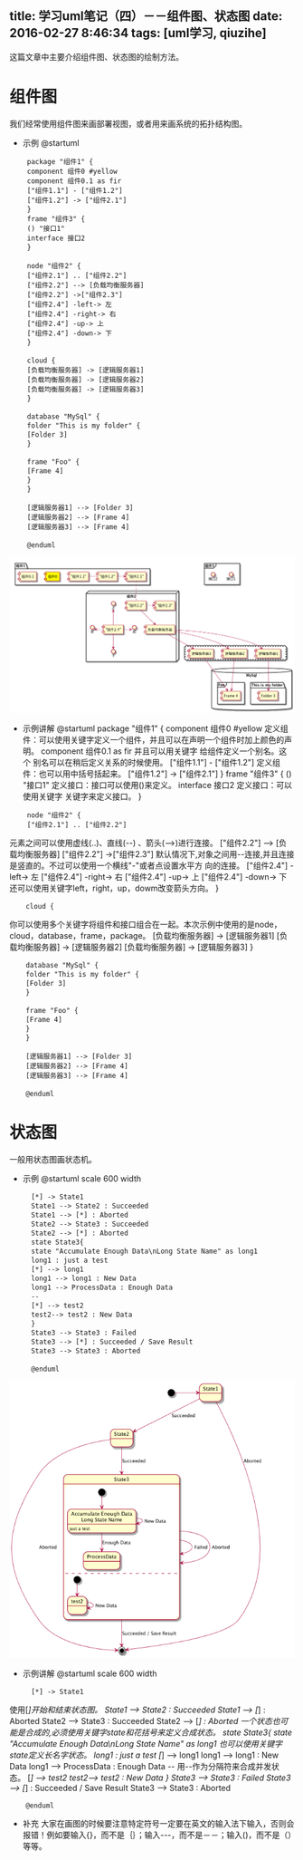 title:  学习uml笔记（四）－－组件图、状态图
date: 2016-02-27 8:46:34
tags: [uml学习, qiuzihe]
---
 
这篇文章中主要介绍组件图、状态图的绘制方法。

#  组件图
我们经常使用组件图来画部署视图，或者用来画系统的拓扑结构图。
 - 示例
        @startuml

        package "组件1" {
        component 组件0 #yellow
        component 组件0.1 as fir
        ["组件1.1"] - ["组件1.2"]
        ["组件1.2"] -> ["组件2.1"]
        }
        frame "组件3" {
        () "接口1"
        interface 接口2
        }

        node "组件2" {
        ["组件2.1"] .. ["组件2.2"]
        ["组件2.2"] --> [负载均衡服务器]
        ["组件2.2"] ->["组件2.3"]
        ["组件2.4"] -left-> 左
        ["组件2.4"] -right-> 右
        ["组件2.4"] -up-> 上
        ["组件2.4"] -down-> 下
        }

        cloud {
        [负载均衡服务器] -> [逻辑服务器1] 
        [负载均衡服务器] -> [逻辑服务器2]
        [负载均衡服务器] -> [逻辑服务器3]
        }

        database "MySql" {
        folder "This is my folder" {
        [Folder 3]
        }

        frame "Foo" {
        [Frame 4]
        }
        }

        [逻辑服务器1] --> [Folder 3]
        [逻辑服务器2] --> [Frame 4]
        [逻辑服务器3] --> [Frame 4]

        @enduml
![示例图像](/img/uml/4/image1.png)
 - 示例讲解
        @startuml
        package "组件1" {
        component 组件0 #yellow
定义组件：可以使用关键字   定义一个组件，并且可以在声明一个组件时加上颜色的声明。
        component 组件0.1 as fir
并且可以用关键字    给组件定义一个别名。这个 别名可以在稍后定义关系的时候使用。
        ["组件1.1"] - ["组件1.2"]
定义组件：也可以用中括号括起来。
        ["组件1.2"] -> ["组件2.1"]
        }
        frame "组件3" {
        () "接口1"
定义接口：接口可以使用()来定义。 
        interface 接口2
定义接口：可以使用关键字           关键字来定义接口。
        }

        node "组件2" {
        ["组件2.1"] .. ["组件2.2"]
元素之间可以使用虚线(..)    、直线(--)     、箭头(-->)进行连接。
        ["组件2.2"] --> [负载均衡服务器]
        ["组件2.2"] ->["组件2.3"]
默认情况下,对象之间用--  连接,并且连接是竖直的。不过可以使用一个横线"-"或者点设置水平方
向的连接。
        ["组件2.4"] -left-> 左
        ["组件2.4"] -right-> 右
        ["组件2.4"] -up-> 上
        ["组件2.4"] -down-> 下
还可以使用关键字left，right，up，dowm改变箭头方向。
        }

        cloud {    
你可以使用多个关键字将组件和接口组合在一起。本次示例中使用的是node，cloud，database，frame，package。
        [负载均衡服务器] -> [逻辑服务器1] 
        [负载均衡服务器] -> [逻辑服务器2]
        [负载均衡服务器] -> [逻辑服务器3]
        }

        database "MySql" {
        folder "This is my folder" {
        [Folder 3]
        }

        frame "Foo" {
        [Frame 4]
        }
        }

        [逻辑服务器1] --> [Folder 3]
        [逻辑服务器2] --> [Frame 4]
        [逻辑服务器3] --> [Frame 4]

        @enduml 

#  状态图

一般用状态图画状态机。
- 示例
        @startuml
        scale 600 width

        [*] -> State1
        State1 --> State2 : Succeeded
        State1 --> [*] : Aborted
        State2 --> State3 : Succeeded
        State2 --> [*] : Aborted
        state State3{
        state "Accumulate Enough Data\nLong State Name" as long1
        long1 : just a test
        [*] --> long1
        long1 --> long1 : New Data
        long1 --> ProcessData : Enough Data 
        --
        [*] --> test2
        test2--> test2 : New Data
        }
        State3 --> State3 : Failed
        State3 --> [*] : Succeeded / Save Result
        State3 --> State3 : Aborted

        @enduml
![示例图像](/img/uml/4/image2.png)

- 示例讲解
        @startuml
        scale 600 width

        [*] -> State1
使用[*]开始和结束状态图。
        State1 --> State2 : Succeeded
        State1 --> [*] : Aborted
        State2 --> State3 : Succeeded
        State2 --> [*] : Aborted
一个状态也可能是合成的,必须使用关键字state和花括号来定义合成状态。
        state State3{
        state "Accumulate Enough Data\nLong State Name" as long1
也可以使用关键字state定义长名字状态。
        long1 : just a test
        [*] --> long1
        long1 --> long1 : New Data
        long1 --> ProcessData : Enough Data 
        --
用--作为分隔符来合成并发状态。
        [*] --> test2
        test2--> test2 : New Data
        }
        State3 --> State3 : Failed
        State3 --> [*] : Succeeded / Save Result
        State3 --> State3 : Aborted

        @enduml

- 补充
大家在画图的时候要注意特定符号一定要在英文的输入法下输入，否则会报错！例如要输入{}，而不是｛｝；输入---，而不是－－；输入()，而不是（）等等。




























  


























